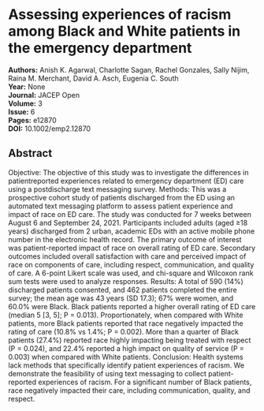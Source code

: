 # Assessing experiences of racism among Black and White patients in the emergency department

**Authors:** Anish K. Agarwal, Charlotte Sagan, Rachel Gonzales, Sally Nijim, Raina M. Merchant, David A. Asch, Eugenia C. South  
**Year:** None  
**Journal:** JACEP Open  
**Volume:** 3  
**Issue:** 6  
**Pages:** e12870  
**DOI:** 10.1002/emp2.12870  

## Abstract
Objective: The objective of this study was to investigate the differences in patientreported experiences related to emergency department (ED) care using a postdischarge text messaging survey.
Methods: This was a prospective cohort study of patients discharged from the ED using an automated text messaging platform to assess patient experience and impact of race on ED care. The study was conducted for 7 weeks between August 6 and September 24, 2021. Participants included adults (aged ≥18 years) discharged from 2 urban, academic EDs with an active mobile phone number in the electronic health record. The primary outcome of interest was patient-reported impact of race on overall rating of ED care. Secondary outcomes included overall satisfaction with care and perceived impact of race on components of care, including respect, communication, and quality of care. A 6-point Likert scale was used, and chi-square and Wilcoxon rank sum tests were used to analyze responses.
Results: A total of 590 (14%) discharged patients consented, and 462 patients completed the entire survey; the mean age was 43 years (SD 17.3); 67% were women, and 60.0% were Black. Black patients reported a higher overall rating of ED care (median 5 [3, 5]; P = 0.013). Proportionately, when compared with White patients, more Black patients reported that race negatively impacted the rating of care (10.8% vs 1.4%; P = 0.002). More than a quarter of Black patients (27.4%) reported race highly impacting being treated with respect (P = 0.024), and 22.4% reported a high impact on quality of service (P = 0.003) when compared with White patients.
Conclusion: Health systems lack methods that specifically identify patient experiences of racism. We demonstrate the feasibility of using text messaging to collect patient-reported experiences of racism. For a significant number of Black patients, race negatively impacted their care, including communication, quality, and respect.


